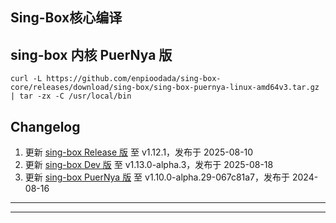 ## Sing-Box核心编译

## sing-box 内核 PuerNya 版

```
curl -L https://github.com/enpioodada/sing-box-core/releases/download/sing-box/sing-box-puernya-linux-amd64v3.tar.gz | tar -zx -C /usr/local/bin
```

## Changelog <br/>

1. 更新 [sing-box Release 版](https://github.com/SagerNet/sing-box/tree/main) 至 v1.12.1，发布于 2025-08-10 <br/>
2. 更新 [sing-box Dev 版](https://github.com/SagerNet/sing-box/tree/dev) 至 v1.13.0-alpha.3，发布于 2025-08-18 <br/>
3. 更新 [sing-box PuerNya 版](https://github.com/PuerNya/sing-box/tree/building) 至 v1.10.0-alpha.29-067c81a7，发布于 2024-08-16

---



---

